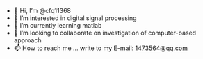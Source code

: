 - 👋 Hi, I’m @cfq11368
- 👀 I’m interested in digital signal processing
- 🌱 I’m currently learning matlab
- 💞️ I’m looking to collaborate on investigation of computer-based approach
- 📫 How to reach me ...
write to my E-mail: 1473564@qq.com
<!---
cfq11368/cfq11368 is a ✨ special ✨ repository because its `README.md` (this file) appears on your GitHub profile.
You can click the Preview link to take a look at your changes.
--->
